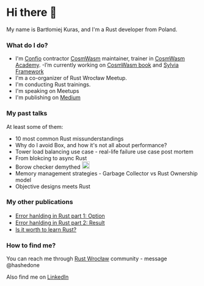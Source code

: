# Hi there 👋

My name is Bartłomiej Kuras, and I'm a Rust developer from Poland.

### What do I do?

- I'm [Confio](https://confio.gmbh/) contractor [CosmWasm](https://github.com/CosmWasm) maintainer, trainer in [CosmWasm Academy](https://academy.cosmwasm.com/).
-I’m currently working on [CosmWasm book](https://cosmwasm.github.io/book/) and [Sylvia Framework](https://github.com/CosmWasm/sylvia)
- I'm a co-organizer of Rust Wrocław Meetup.
- I'm conducting Rust trainings.
- I'm speaking on Meetups
- I'm publishing on [Medium](https://medium.com/@bart.k)

### My past talks

At least some of them:

- 10 most common Rust missunderstandings
- Why do I avoid Box, and how it's not all about performance?
- Tower load balancing use case - real-life failure use case post mortem
- From blokcing to async Rust
- Borow checker demythed <img src="https://hatscripts.github.io/circle-flags/flags/pl.svg" width="20">
- Memory management strategies - Garbage Collector vs Rust Ownership model
- Objective designs meets Rust

### My other publications

- [Error hanlding in Rust part 1: Option](https://bulldogjob.pl/readme/obsluga-bledow-w-jezyku-rust-cz-1-option) <img src="https://hatscripts.github.io/circle-flags/flags/pl.svg" width="15">
- [Error hanlding in Rust part 2: Result](https://bulldogjob.pl/readme/obsluga-bledow-w-jezyku-rust-cz-2-result) <img src="https://hatscripts.github.io/circle-flags/flags/pl.svg" width="15">
- [Is it worth to learn Rust?](https://geek.justjoin.it/jezyk-rust) <img src="https://hatscripts.github.io/circle-flags/flags/pl.svg" width="15">

### How to find me?

You can reach me through [Rust Wrocław](https://www.rust-wroclaw.pl/) community - message @hashedone

Also find me on [LinkedIn](https://www.linkedin.com/in/bart%C5%82omiej-kuras-94322ab0/)
